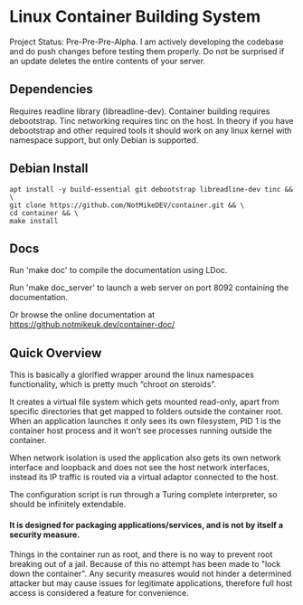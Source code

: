 # Linux Container Building System
Project Status: Pre-Pre-Pre-Alpha. I am actively developing the codebase and do push changes before testing them properly. Do not be surprised if an update deletes the entire contents of your server.

## Dependencies
Requires readline library (libreadline-dev).
Container building requires debootstrap.
Tinc networking requires tinc on the host.
In theory if you have debootstrap and other required tools it should work on any linux kernel with namespace support, but only Debian is supported.

## Debian Install
	apt install -y build-essential git debootstrap libreadline-dev tinc && \
	git clone https://github.com/NotMikeDEV/container.git && \
	cd container && \
	make install

## Docs
Run 'make doc' to compile the documentation using LDoc.

Run 'make doc_server' to launch a web server on port 8092 containing the documentation.

Or browse the online documentation at https://github.notmikeuk.dev/container-doc/

## Quick Overview
This is basically a glorified wrapper around the linux namespaces functionality, which is pretty much “chroot on steroids”.

It creates a virtual file system which gets mounted read-only, apart from specific directories that get mapped to folders outside the container root. When an application launches it only sees its own filesystem, PID 1 is the container host process and it won’t see processes running outside the container.

When network isolation is used the application also gets its own network interface and loopback and does not see the host network interfaces, instead its IP traffic is routed via a virtual adaptor connected to the host.

The configuration script is run through a Turing complete interpreter, so should be infinitely extendable.

#### It is designed for packaging applications/services, and is not by itself a security measure.
Things in the container run as root, and there is no way to prevent root breaking out of a jail. Because of this no attempt has been made to "lock down the container". Any security measures would not hinder a determined attacker but may cause issues for legitimate applications, therefore full host access is considered a feature for convenience.
